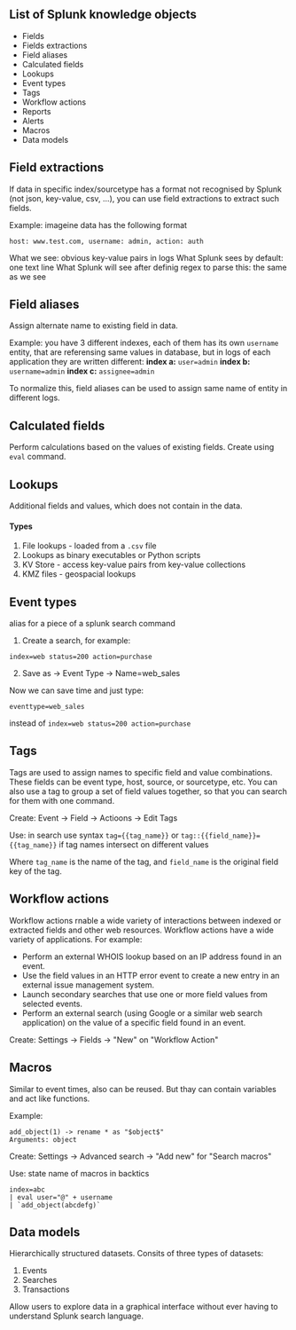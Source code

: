 ## List of Splunk knowledge objects

* Fields
* Fields extractions
* Field aliases
* Calculated fields
* Lookups
* Event types
* Tags
* Workflow actions
* Reports
* Alerts
* Macros
* Data models

## Field extractions

If data in specific index/sourcetype has a format not recognised by Splunk (not json, key-value, csv, ...), you can use field extractions to extract such fields.

Example: imageine data has the following format
```
host: www.test.com, username: admin, action: auth
```

What we see: obvious key-value pairs in logs
What Splunk sees by default: one text line
What Splunk will see after definig regex to parse this: the same as we see

## Field aliases

Assign alternate name to existing field in data.

Example: you have 3 different indexes, each of them has its own `username` entity, that are referensing same values in database, but in logs of each application they are written different:
__index a:__ `user=admin`
__index b:__ `username=admin`
__index c:__ `assignee=admin`

To normalize this, field aliases can be used to assign same name of entity in different logs.

## Calculated fields

Perform calculations based on the values of existing fields.
Create using `eval` command.

## Lookups

Additional fields and values, which does not contain in the data.

#### Types
1. File lookups - loaded from a `.csv` file
2. Lookups as binary executables or Python scripts
3. KV Store - access key-value pairs from key-value collections
4. KMZ files - geospacial lookups

## Event types

alias for a piece of a splunk search command

1. Create a search, for example:
```
index=web status=200 action=purchase
```
2. Save as -> Event Type -> Name=web_sales

Now we can save time and just type:
```
eventtype=web_sales
```
instead of `index=web status=200 action=purchase`

## Tags

Tags are used to assign names to specific field and value combinations. These fields can be event type, host, source, or sourcetype, etc. You can also use a tag to group a set of field values together, so that you can search for them with one command.

Create: Event -> Field -> Actioons -> Edit Tags

Use: in search use syntax `tag={{tag_name}}` or `tag::{{field_name}}={{tag_name}}` if tag names intersect on different values

Where `tag_name` is the name of the tag, and `field_name` is the original field key of the tag.

## Workflow actions

Workflow actions rnable a wide variety of interactions between indexed or extracted fields and other web resources. Workflow actions have a wide variety of applications. For example:

- Perform an external WHOIS lookup based on an IP address found in an event.   
- Use the field values in an HTTP error event to create a new entry in an external issue management system.
- Launch secondary searches that use one or more field values from selected events.
- Perform an external search (using Google or a similar web search application) on the value of a specific field found in an event.

Create: Settings -> Fields -> "New" on "Workflow Action"

## Macros

Similar to event times, also can be reused. But thay can contain variables and act like functions.

Example:
```
add_object(1) -> rename * as "$object$"
Arguments: object
```

Create: Settings -> Advanced search -> "Add new" for "Search macros"

Use: state name of macros in backtics
```
index=abc
| eval user="@" + username
| `add_object(abcdefg)`
```

## Data models

Hierarchically structured datasets. Consits of three types of datasets:
1. Events
2. Searches
3. Transactions

Allow users to explore data in a graphical interface without ever having to understand Splunk search language.